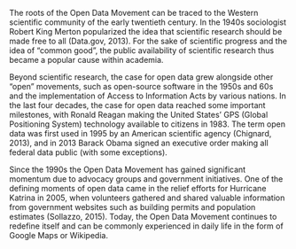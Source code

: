 The roots of the Open Data Movement can be traced to the Western scientific community of the early twentieth century. In the 1940s sociologist Robert King Merton popularized the idea that scientific research should be made free to all (Data.gov, 2013). For the sake of scientific progress and the idea of “common good”, the public availability of scientific research thus became a popular cause within academia. 

Beyond scientific research, the case for open data grew alongside other “open” movements, such as open-source software in the 1950s and 60s and the implementation of Access to Information Acts by various nations. In the last four decades, the case for open data reached some important milestones, with Ronald Reagan making the United States’ GPS (Global Positioning System) technology available to citizens in 1983. The term open data was first used in 1995 by an American scientific agency (Chignard, 2013), and in 2013 Barack Obama signed an executive order making all federal data public (with some exceptions). 

Since the 1990s the Open Data Movement has gained significant momentum due to advocacy groups and government initiatives. One of the defining moments of open data came in the relief efforts for Hurricane Katrina in 2005, when volunteers gathered and shared valuable information from government websites such as building permits and population estimates (Sollazzo, 2015). Today, the Open Data Movement continues to redefine itself and can be commonly experienced in daily life in the form of Google Maps or Wikipedia. 
